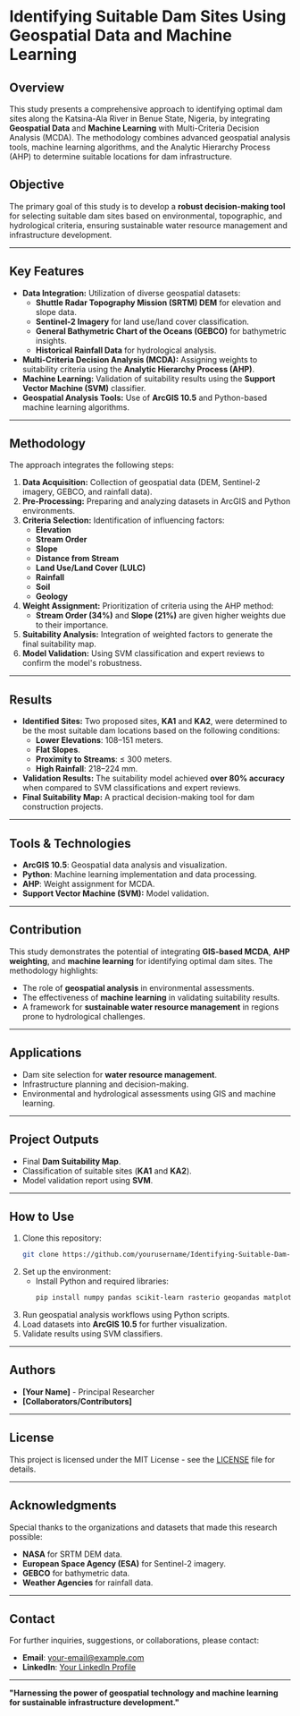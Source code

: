 # Identifying Suitable Dam Sites Using Geospatial Data and Machine Learning

## Overview
This study presents a comprehensive approach to identifying optimal dam sites along the Katsina-Ala River in Benue State, Nigeria, by integrating **Geospatial Data** and **Machine Learning** with Multi-Criteria Decision Analysis (MCDA). The methodology combines advanced geospatial analysis tools, machine learning algorithms, and the Analytic Hierarchy Process (AHP) to determine suitable locations for dam infrastructure.

## Objective
The primary goal of this study is to develop a **robust decision-making tool** for selecting suitable dam sites based on environmental, topographic, and hydrological criteria, ensuring sustainable water resource management and infrastructure development.

---

## Key Features
- **Data Integration:** Utilization of diverse geospatial datasets:
  - **Shuttle Radar Topography Mission (SRTM) DEM** for elevation and slope data.
  - **Sentinel-2 Imagery** for land use/land cover classification.
  - **General Bathymetric Chart of the Oceans (GEBCO)** for bathymetric insights.
  - **Historical Rainfall Data** for hydrological analysis.
- **Multi-Criteria Decision Analysis (MCDA):** Assigning weights to suitability criteria using the **Analytic Hierarchy Process (AHP)**.
- **Machine Learning:** Validation of suitability results using the **Support Vector Machine (SVM)** classifier.
- **Geospatial Analysis Tools:** Use of **ArcGIS 10.5** and Python-based machine learning algorithms.

---

## Methodology
The approach integrates the following steps:
1. **Data Acquisition:** Collection of geospatial data (DEM, Sentinel-2 imagery, GEBCO, and rainfall data).
2. **Pre-Processing:** Preparing and analyzing datasets in ArcGIS and Python environments.
3. **Criteria Selection:** Identification of influencing factors:
   - **Elevation**
   - **Stream Order**
   - **Slope**
   - **Distance from Stream**
   - **Land Use/Land Cover (LULC)**
   - **Rainfall**
   - **Soil**
   - **Geology**
4. **Weight Assignment:** Prioritization of criteria using the AHP method:
   - **Stream Order (34%)** and **Slope (21%)** are given higher weights due to their importance.
5. **Suitability Analysis:** Integration of weighted factors to generate the final suitability map.
6. **Model Validation:** Using SVM classification and expert reviews to confirm the model's robustness.

---

## Results
- **Identified Sites:** Two proposed sites, **KA1** and **KA2**, were determined to be the most suitable dam locations based on the following conditions:
  - **Lower Elevations**: 108–151 meters.
  - **Flat Slopes**.
  - **Proximity to Streams**: ≤ 300 meters.
  - **High Rainfall**: 218–224 mm.
- **Validation Results:** The suitability model achieved **over 80% accuracy** when compared to SVM classifications and expert reviews.
- **Final Suitability Map:** A practical decision-making tool for dam construction projects.

---

## Tools & Technologies
- **ArcGIS 10.5**: Geospatial data analysis and visualization.
- **Python**: Machine learning implementation and data processing.
- **AHP**: Weight assignment for MCDA.
- **Support Vector Machine (SVM):** Model validation.

---

## Contribution
This study demonstrates the potential of integrating **GIS-based MCDA**, **AHP weighting**, and **machine learning** for identifying optimal dam sites. The methodology highlights:
- The role of **geospatial analysis** in environmental assessments.
- The effectiveness of **machine learning** in validating suitability results.
- A framework for **sustainable water resource management** in regions prone to hydrological challenges.

---

## Applications
- Dam site selection for **water resource management**.
- Infrastructure planning and decision-making.
- Environmental and hydrological assessments using GIS and machine learning.

---

## Project Outputs
- Final **Dam Suitability Map**.
- Classification of suitable sites (**KA1** and **KA2**).
- Model validation report using **SVM**.

---

## How to Use
1. Clone this repository:
   ```bash
   git clone https://github.com/yourusername/Identifying-Suitable-Dam-Sites-Using-Geospatial-Data-and-ML.git
   ```
2. Set up the environment:
   - Install Python and required libraries:
     ```bash
     pip install numpy pandas scikit-learn rasterio geopandas matplotlib
     ```
3. Run geospatial analysis workflows using Python scripts.
4. Load datasets into **ArcGIS 10.5** for further visualization.
5. Validate results using SVM classifiers.

---

## Authors
- **[Your Name]** - Principal Researcher
- **[Collaborators/Contributors]**

---

## License
This project is licensed under the MIT License - see the [LICENSE](LICENSE) file for details.

---

## Acknowledgments
Special thanks to the organizations and datasets that made this research possible:
- **NASA** for SRTM DEM data.
- **European Space Agency (ESA)** for Sentinel-2 imagery.
- **GEBCO** for bathymetric data.
- **Weather Agencies** for rainfall data.

---

## Contact
For further inquiries, suggestions, or collaborations, please contact:
- **Email**: your-email@example.com
- **LinkedIn**: [Your LinkedIn Profile](https://www.linkedin.com/in/yourprofile)

---

**"Harnessing the power of geospatial technology and machine learning for sustainable infrastructure development."**

